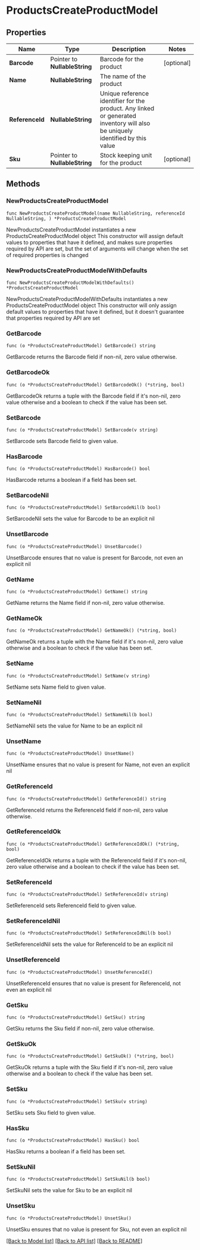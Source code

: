 # ProductsCreateProductModel

## Properties

Name | Type | Description | Notes
------------ | ------------- | ------------- | -------------
**Barcode** | Pointer to **NullableString** | Barcode for the product | [optional] 
**Name** | **NullableString** | The name of the product | 
**ReferenceId** | **NullableString** | Unique reference identifier for the product. Any linked or generated inventory will also be uniquely identified by this value | 
**Sku** | Pointer to **NullableString** | Stock keeping unit for the product | [optional] 

## Methods

### NewProductsCreateProductModel

`func NewProductsCreateProductModel(name NullableString, referenceId NullableString, ) *ProductsCreateProductModel`

NewProductsCreateProductModel instantiates a new ProductsCreateProductModel object
This constructor will assign default values to properties that have it defined,
and makes sure properties required by API are set, but the set of arguments
will change when the set of required properties is changed

### NewProductsCreateProductModelWithDefaults

`func NewProductsCreateProductModelWithDefaults() *ProductsCreateProductModel`

NewProductsCreateProductModelWithDefaults instantiates a new ProductsCreateProductModel object
This constructor will only assign default values to properties that have it defined,
but it doesn't guarantee that properties required by API are set

### GetBarcode

`func (o *ProductsCreateProductModel) GetBarcode() string`

GetBarcode returns the Barcode field if non-nil, zero value otherwise.

### GetBarcodeOk

`func (o *ProductsCreateProductModel) GetBarcodeOk() (*string, bool)`

GetBarcodeOk returns a tuple with the Barcode field if it's non-nil, zero value otherwise
and a boolean to check if the value has been set.

### SetBarcode

`func (o *ProductsCreateProductModel) SetBarcode(v string)`

SetBarcode sets Barcode field to given value.

### HasBarcode

`func (o *ProductsCreateProductModel) HasBarcode() bool`

HasBarcode returns a boolean if a field has been set.

### SetBarcodeNil

`func (o *ProductsCreateProductModel) SetBarcodeNil(b bool)`

 SetBarcodeNil sets the value for Barcode to be an explicit nil

### UnsetBarcode
`func (o *ProductsCreateProductModel) UnsetBarcode()`

UnsetBarcode ensures that no value is present for Barcode, not even an explicit nil
### GetName

`func (o *ProductsCreateProductModel) GetName() string`

GetName returns the Name field if non-nil, zero value otherwise.

### GetNameOk

`func (o *ProductsCreateProductModel) GetNameOk() (*string, bool)`

GetNameOk returns a tuple with the Name field if it's non-nil, zero value otherwise
and a boolean to check if the value has been set.

### SetName

`func (o *ProductsCreateProductModel) SetName(v string)`

SetName sets Name field to given value.


### SetNameNil

`func (o *ProductsCreateProductModel) SetNameNil(b bool)`

 SetNameNil sets the value for Name to be an explicit nil

### UnsetName
`func (o *ProductsCreateProductModel) UnsetName()`

UnsetName ensures that no value is present for Name, not even an explicit nil
### GetReferenceId

`func (o *ProductsCreateProductModel) GetReferenceId() string`

GetReferenceId returns the ReferenceId field if non-nil, zero value otherwise.

### GetReferenceIdOk

`func (o *ProductsCreateProductModel) GetReferenceIdOk() (*string, bool)`

GetReferenceIdOk returns a tuple with the ReferenceId field if it's non-nil, zero value otherwise
and a boolean to check if the value has been set.

### SetReferenceId

`func (o *ProductsCreateProductModel) SetReferenceId(v string)`

SetReferenceId sets ReferenceId field to given value.


### SetReferenceIdNil

`func (o *ProductsCreateProductModel) SetReferenceIdNil(b bool)`

 SetReferenceIdNil sets the value for ReferenceId to be an explicit nil

### UnsetReferenceId
`func (o *ProductsCreateProductModel) UnsetReferenceId()`

UnsetReferenceId ensures that no value is present for ReferenceId, not even an explicit nil
### GetSku

`func (o *ProductsCreateProductModel) GetSku() string`

GetSku returns the Sku field if non-nil, zero value otherwise.

### GetSkuOk

`func (o *ProductsCreateProductModel) GetSkuOk() (*string, bool)`

GetSkuOk returns a tuple with the Sku field if it's non-nil, zero value otherwise
and a boolean to check if the value has been set.

### SetSku

`func (o *ProductsCreateProductModel) SetSku(v string)`

SetSku sets Sku field to given value.

### HasSku

`func (o *ProductsCreateProductModel) HasSku() bool`

HasSku returns a boolean if a field has been set.

### SetSkuNil

`func (o *ProductsCreateProductModel) SetSkuNil(b bool)`

 SetSkuNil sets the value for Sku to be an explicit nil

### UnsetSku
`func (o *ProductsCreateProductModel) UnsetSku()`

UnsetSku ensures that no value is present for Sku, not even an explicit nil

[[Back to Model list]](../README.md#documentation-for-models) [[Back to API list]](../README.md#documentation-for-api-endpoints) [[Back to README]](../README.md)


